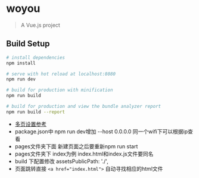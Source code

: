# woyou

> A Vue.js project

## Build Setup

``` bash
# install dependencies
npm install

# serve with hot reload at localhost:8080
npm run dev

# build for production with minification
npm run build

# build for production and view the bundle analyzer report
npm run build --report
```
* [多页设置参考](https://www.jianshu.com/p/0a30aca71b16)
* package.json中 npm run dev增加 --host 0.0.0.0 同一个wifi下可以根据ip查看
* pages文件夹下面 新建页面之后要重新npm run start
* pages文件夹下 index为例 index.html和index.js文件要同名
* build 下配置修改 assetsPublicPath: './',
* 页面跳转直接 `<a href="index.html">` 自动寻找相应的html文件

